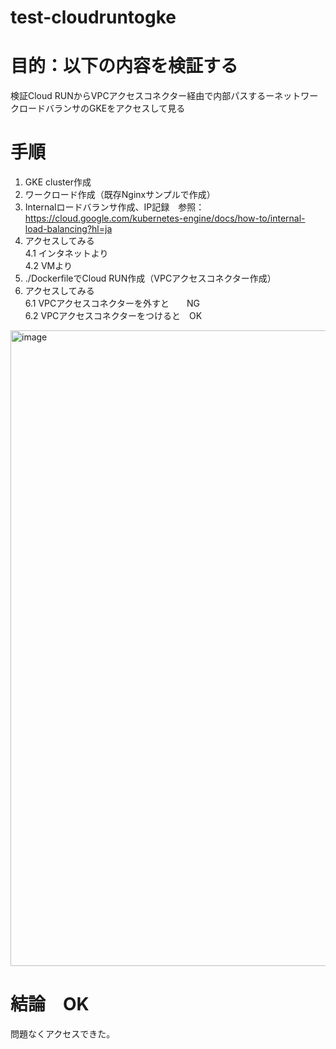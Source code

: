# test-cloudruntogke

# 目的：以下の内容を検証する  
検証Cloud RUNからVPCアクセスコネクター経由で内部パスするーネットワークロードバランサのGKEをアクセスして見る

# 手順
1. GKE cluster作成
2. ワークロード作成（既存Nginxサンプルで作成）
3. Internalロードバランサ作成、IP記録　参照：https://cloud.google.com/kubernetes-engine/docs/how-to/internal-load-balancing?hl=ja
4. アクセスしてみる  
   4.1 インタネットより  
   4.2 VMより
5. ./DockerfileでCloud RUN作成（VPCアクセスコネクター作成）
6. アクセスしてみる  
   6.1 VPCアクセスコネクターを外すと　　NG  
   6.2 VPCアクセスコネクターをつけると　OK
<img width="1017" alt="image" src="https://github.com/gerraywang/test-cloudruntogke/assets/59221195/33636fec-9ad4-4e31-9a8c-ad9d69661f63">

# 結論　OK
問題なくアクセスできた。
